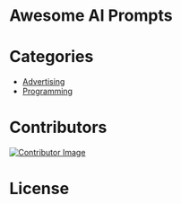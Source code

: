 # Awesome AI Prompts

# Categories
* [Advertising](./prompts/Advertising)
* [Programming](./prompts/Programming)


# Contributors

[![Contributor Image](https://github.com/mohammedellihr.png?size=50)](https://github.com/mohammedellihr)


# License
